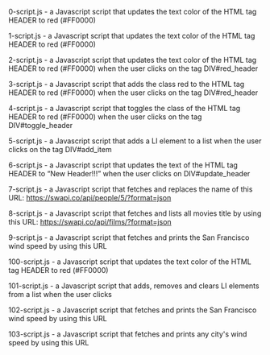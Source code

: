 0-script.js - a Javascript script that updates the text color of the HTML tag HEADER to red (#FF0000)

1-script.js - a Javascript script that updates the text color of the HTML tag HEADER to red (#FF0000)

2-script.js - a Javascript script that updates the text color of the HTML tag HEADER to red (#FF0000) when the user clicks on the tag DIV#red_header

3-script.js - a Javascript script that adds the class red to the HTML tag HEADER to red (#FF0000) when the user clicks on the tag DIV#red_header

4-script.js - a Javascript script that toggles the class of the HTML tag HEADER to red (#FF0000) when the user clicks on the tag DIV#toggle_header

5-script.js - a Javascript script that adds a LI element to a list when the user clicks on the tag DIV#add_item

6-script.js - a Javascript script that updates the text of the HTML tag HEADER to “New Header!!!” when the user clicks on DIV#update_header

7-script.js - a Javascript script that fetches and replaces the name of this URL: https://swapi.co/api/people/5/?format=json

8-script.js - a Javascript script that fetches and lists all movies title by using this URL: https://swapi.co/api/films/?format=json

9-script.js - a Javascript script that fetches and prints the San Francisco wind speed by using this URL

100-script.js - a Javascript script that updates the text color of the HTML tag HEADER to red (#FF0000)

101-script.js - a Javascript script that adds, removes and clears LI elements from a list when the user clicks

102-script.js - a Javascript script that fetches and prints the San Francisco wind speed by using this URL

103-script.js - a Javascript script that fetches and prints any city's wind speed by using this URL
